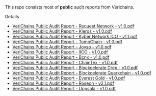 This repo consists most of **public** audit reports from Verichains.

Details 

  * [VeriChains Public Audit Report - Request Network - v1.0.pdf](https://github.com/verichains/public-audit-reports/blob/main/VeriChains%20Public%20Audit%20Report%20-%20Request%20Network%20-%202018%20-%20v1.0.pdf)
  * [VeriChains Public Audit Report - Kleros - v1.0.pdf](https://github.com/verichains/public-audit-reports/blob/main/VeriChains%20Public%20Audit%20Report%20-%20Kleros%20-%202018%20-%20v1.0.pdf)
  * [VeriChains Public Audit Report - Kyber Network ICO - v1.1.pdf](https://github.com/verichains/public-audit-reports/blob/main/VeriChains%20Public%20Audit%20Report%20-%20Kyber%20Network%20ICO%20-%202018%20-%20v1.1.pdf)
  * [VeriChains Public Audit Report - TomoChain - v1.0.pdf](https://github.com/verichains/public-audit-reports/blob/main/VeriChains%20Public%20Audit%20Report%20-%20TomoChain%20-%202018%20-%20v1.0.pdf)
  * [VeriChains Public Audit Report - Joyso - v1.0.pdf](https://github.com/verichains/public-audit-reports/blob/main/VeriChains%20Public%20Audit%20Report%20-%20Joyso%20-%202018%20-%20v1.0.pdf)
  * [VeriChains Public Audit Report - IICO - v1.0.pdf](https://github.com/verichains/public-audit-reports/blob/main/VeriChains%20Public%20Audit%20Report%20-%20IICO%20-%202018%20-%20v1.0.pdf)
  * [VeriChains Public Audit Report - Bcnx - v1.0.pdf](https://github.com/verichains/public-audit-reports/blob/main/VeriChains%20Public%20Audit%20Report%20-%20Bcnx%20-%202019%20-%20v1.0.pdf)
  * [VeriChains Public Audit Report - ChainTex - v1.0.pdf](https://github.com/verichains/public-audit-reports/blob/main/VeriChains%20Public%20Audit%20Report%20-%20ChainTex%20-%202019%20-%20v1.0.pdf)
  * [VeriChains Public Audit Report - Blockcelerate Drep - v1.0.pdf](https://github.com/verichains/public-audit-reports/blob/main/VeriChains%20Public%20Audit%20Report%20-%20Blockcelerate%20Drep%20-%202018%20-%20v1.0.pdf)
  * [VeriChains Public Audit Report - Blockcelerate Quarkchain - v1.0.pdf](https://github.com/verichains/public-audit-reports/blob/main/VeriChains%20Public%20Audit%20Report%20-%20Blockcelerate%20Quarkchain%20-%202018%20-%20v1.0.pdf)
  * [VeriChains Public Audit Report - Everest Gold - v1.0.pdf](https://github.com/verichains/public-audit-reports/blob/main/VeriChains%20Public%20Audit%20Report%20-%20Everest%20Gold%20-%202020%20-%20v1.0.pdf)
  * [VeriChains Public Audit Report - Roseon - v2.1.pdf](https://github.com/verichains/public-audit-reports/blob/main/VeriChains%20Public%20Audit%20Report%20-%20Roseon%20-%202021%20-%20v2.1.pdf)
  * [VeriChains Public Audit Report - Uppsala - v1.0.pdf](https://github.com/verichains/public-audit-reports/blob/main/VeriChains%20Public%20Audit%20Report%20-%20Uppsala%20-%202018%20-%20v1.0.pdf)
